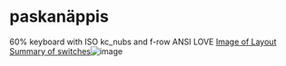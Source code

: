 # paskanäppis
60% keyboard with ISO kc_nubs and f-row
ANSI LOVE
[Image of Layout](/KLE/nullenpaskan%C3%A4ppis.png?raw=true)
[Summary of switches](KLE/switches_summaru.JPG?raw=true)![image](https://github.com/Nulleeet/paskan-ppis/assets/56930761/b31f9140-0649-41dc-af72-a3ec7f4bcc52)

